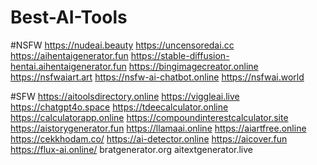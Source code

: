 # Best-AI-Tools

#NSFW
https://nudeai.beauty
https://uncensoredai.cc
https://aihentaigenerator.fun
https://stable-diffusion-hentai.aihentaigenerator.fun
https://bingimagecreator.online
https://nsfwaiart.art
https://nsfw-ai-chatbot.online
https://nsfwai.world

#SFW
https://aitoolsdirectory.online
https://viggleai.live
https://chatgpt4o.space
https://tdeecalculator.online
https://calculatorapp.online
https://compoundinterestcalculator.site
https://aistorygenerator.fun
https://llamaai.online
https://aiartfree.online
https://cekkhodam.co/
https://ai-detector.online
https://aicover.fun
https://flux-ai.online/
bratgenerator.org
aitextgenerator.live
